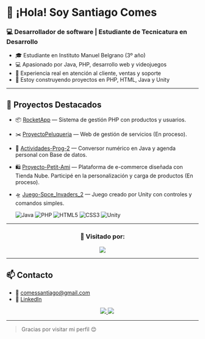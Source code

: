 # 👋 ¡Hola! Soy Santiago Comes
### 💻 Desarrollador de software | Estudiante de Tecnicatura en Desarrollo

- 🎓 Estudiante en Instituto Manuel Belgrano (3º año)
- 💻 Apasionado por Java, PHP, desarrollo web y videojuegos
- 🔧 Experiencia real en atención al cliente, ventas y soporte
- 🚀 Estoy construyendo proyectos en PHP, HTML, Java y Unity

---

## 🌟 Proyectos Destacados
- 📦 [RocketApp](https://github.com/Scomes02/RocketApp) — Sistema de gestión PHP con productos y usuarios.
- ✂️ [ProyectoPeluqueria](https://github.com/Scomes02/ProyectoPeluqueria) — Web de gestión de servicios (En proceso).
- 🔢 [Actividades-Prog-2](https://github.com/Scomes02/Actividades-Prog-2) — Conversor numérico en Java y agenda personal con Base de datos.
- 🛍️ [Proyecto-Petit-Ami](https://nombre-de-la-tienda.tiendanube.com) — Plataforma de e-commerce diseñada con Tienda Nube. Participé en la personalización y carga de productos (En proceso).
- 🛸 [Juego-Spce_Invaders_2](https://github.com/Scomes02/Space-Invaders-2) — Juego creado por Unity con controles y comandos simples.



  <img src="https://img.icons8.com/color/48/java-coffee-cup-logo--v1.png" alt="Java" />
  <img src="https://img.icons8.com/color/48/php.png" alt="PHP" />
  <img src="https://img.icons8.com/color/48/html-5.png" alt="HTML5" />
  <img src="https://img.icons8.com/color/48/css3.png" alt="CSS3" />
  <img src="https://img.icons8.com/fluency/48/unity.png" alt="Unity" />
  
---

<h3 align="center">👀 Visitado por:</h3>
<p align="center">
  <img src="https://profile-counter.glitch.me/Scomes02/count.svg" />
</p>

---

## 📫 Contacto
- 📧 comessantiago@gmail.com  
- 💼 [LinkedIn](https://www.linkedin.com/in/santiago-comes)
  <p align="center">
  <a href="https://www.instagram.com/santi_comes/" target="_blank">
    <img src="https://img.shields.io/badge/Instagram-E4405F?style=for-the-badge&logo=instagram&logoColor=white"/>
  </a>
  <a href="https://www.linkedin.com/in/santiago-comes/" target="_blank">
    <img src="https://img.shields.io/badge/LinkedIn-0077B5?style=for-the-badge&logo=linkedin&logoColor=white"/>
  </a>
</p>


---
> Gracias por visitar mi perfil 😊

